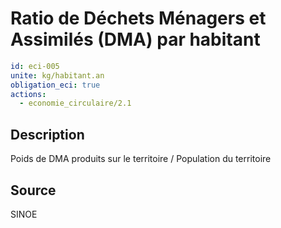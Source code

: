 # Ratio de Déchets Ménagers et Assimilés (DMA) par habitant
```yaml
id: eci-005
unite: kg/habitant.an
obligation_eci: true
actions:
  - economie_circulaire/2.1
```
## Description
Poids de DMA produits sur le territoire / Population du territoire

## Source
SINOE

